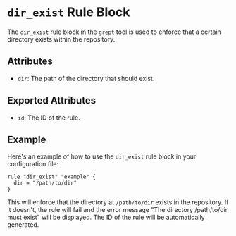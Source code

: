 # `dir_exist` Rule Block

The `dir_exist` rule block in the `grept` tool is used to enforce that a certain directory exists within the repository.

## Attributes

- `dir`: The path of the directory that should exist.

## Exported Attributes

- `id`: The ID of the rule.

## Example

Here's an example of how to use the `dir_exist` rule block in your configuration file:

```hcl
rule "dir_exist" "example" {
  dir = "/path/to/dir"
}
```

This will enforce that the directory at `/path/to/dir` exists in the repository. If it doesn't, the rule will fail and the error message "The directory /path/to/dir must exist" will be displayed. The ID of the rule will be automatically generated.